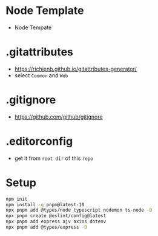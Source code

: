 # Node Template
- Node Tempate

# .gitattributes
- https://richienb.github.io/gitattributes-generator/
- select `Common` and `Web`

# .gitignore
- https://github.com/github/gitignore

# .editorconfig
- get it from `root dir` of this `repo`

# Setup
```sh
npm init
npm install -g pnpm@latest-10
npx pnpm add @types/node typescript nodemon ts-node -D
npx pnpm create @eslint/config@latest
npx pnpm add express ajv axios dotenv
npx pnpm add @types/express -D
```
